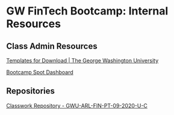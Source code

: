 # GW FinTech Bootcamp: Internal Resources

## Class Admin Resources

[Templates for Download | The George Washington University](https://creativeservices.gwu.edu/templates-download)

[Bootcamp Spot Dashboard](https://bootcampspot.com/)

## Repositories

[Classwork Repository - GWU-ARL-FIN-PT-09-2020-U-C](https://github.com/coding-boot-camp/GWU-ARL-FIN-PT-09-2020-U-C)
